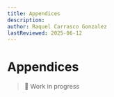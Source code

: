 ```yaml
---
title: Appendices
description: 
author: Raquel Carrasco Gonzalez
lastReviewed: 2025-06-12
---
```


# Appendices
> 🚧 Work in progress



<!-- * [10 · Appendices](10-appendices/README.md)
    * [API Reference](10-appendices/api-reference.md)
    * [SDK Changelog](10-appendices/changelog.md)
    * [Glossary](10-appendices/glossary.md) -->